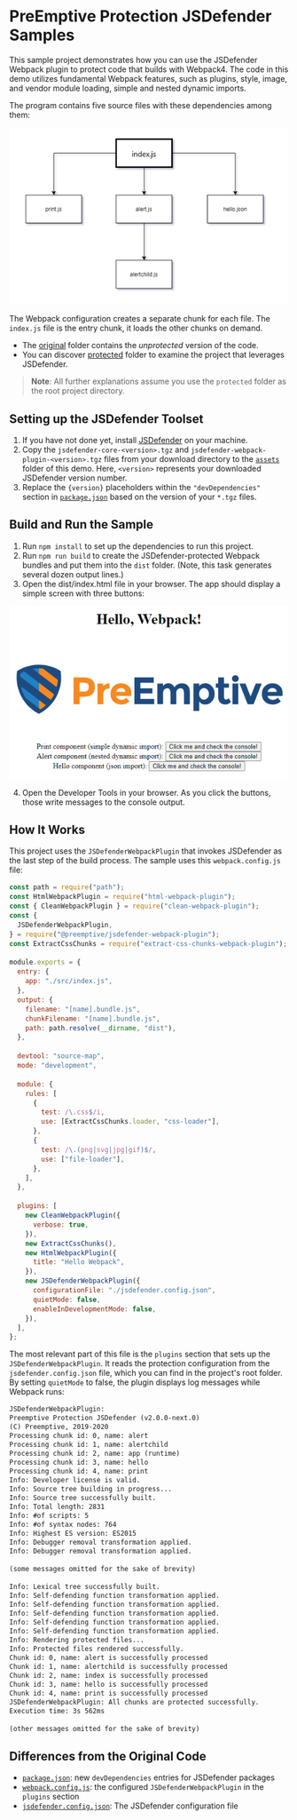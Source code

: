 # PreEmptive Protection JSDefender Samples

This sample project demonstrates how you can use the JSDefender Webpack plugin to protect code that builds with Webpack4. The code in this demo utilizes fundamental Webpack features, such as plugins, style, image, and vendor module loading, simple and nested dynamic imports.

The program contains five source files with these dependencies among them:

![image](./docs-images/loadingorder.png)

The Webpack configuration creates a separate chunk for each file. The `index.js` file is the entry chunk, it loads the other chunks on demand.

- The [original](original) folder contains the *unprotected* version of the code.
- You can discover [protected](protected) folder to examine the project that leverages JSDefender.

> **Note**: All further explanations assume you use the `protected` folder as the root project directory.

## Setting up the JSDefender Toolset

1. If you have not done yet, install [JSDefender](https://www.preemptive.com/products/jsdefender/downloads) on your machine.
1. Copy the `jsdefender-core-<version>.tgz` and `jsdefender-webpack-plugin-<version>.tgz` files from your download directory to the [`assets`](./assets/) folder of this demo. Here, `<version>` represents your downloaded JSDefender version number.
1. Replace the `{version}` placeholders within the `"devDependencies"` section in [`package.json`](./package.json) based on the version of your `*.tgz` files.

## Build and Run the Sample

1. Run `npm install` to set up the dependencies to run this project.
2. Run `npm run build` to create the JSDefender-protected Webpack bundles and put them into the `dist` folder. (Note, this task generates several dozen output lines.)
3. Open the dist/index.html file in your browser. The app should display a simple screen with three buttons:

![image](./docs-images/display.png)

4. Open the Developer Tools in your browser. As you click the buttons, those write messages to the console output.

## How It Works

This project uses the `JSDefenderWebpackPlugin` that invokes JSDefender as the last step of the build process. The sample uses this `webpack.config.js` file:

```javascript
const path = require("path");
const HtmlWebpackPlugin = require("html-webpack-plugin");
const { CleanWebpackPlugin } = require("clean-webpack-plugin");
const {
  JSDefenderWebpackPlugin,
} = require("@preemptive/jsdefender-webpack-plugin");
const ExtractCssChunks = require("extract-css-chunks-webpack-plugin");

module.exports = {
  entry: {
    app: "./src/index.js",
  },
  output: {
    filename: "[name].bundle.js",
    chunkFilename: "[name].bundle.js",
    path: path.resolve(__dirname, "dist"),
  },

  devtool: "source-map",
  mode: "development",

  module: {
    rules: [
      {
        test: /\.css$/i,
        use: [ExtractCssChunks.loader, "css-loader"],
      },
      {
        test: /\.(png|svg|jpg|gif)$/,
        use: ["file-loader"],
      },
    ],
  },

  plugins: [
    new CleanWebpackPlugin({
      verbose: true,
    }),
    new ExtractCssChunks(),
    new HtmlWebpackPlugin({
      title: "Hello Webpack",
    }),
    new JSDefenderWebpackPlugin({
      configurationFile: "./jsdefender.config.json",
      quietMode: false,
      enableInDevelopmentMode: false,
    }),
  ],
};
```

The most relevant part of this file is the `plugins` section that sets up the `JSDefenderWebpackPlugin`. It reads the protection configuration from the `jsdefender.config.json` file, which you can find in the project's root folder. By setting `quietMode` to false, the plugin displays log messages while Webpack runs:

```
JSDefenderWebpackPlugin:
Preemptive Protection JSDefender (v2.0.0-next.0)
(C) Preemptive, 2019-2020
Processing chunk id: 0, name: alert
Processing chunk id: 1, name: alertchild
Processing chunk id: 2, name: app (runtime)
Processing chunk id: 3, name: hello
Processing chunk id: 4, name: print
Info: Developer license is valid.
Info: Source tree building in progress...
Info: Source tree successfully built.
Info: Total length: 2831
Info: #of scripts: 5
Info: #of syntax nodes: 764
Info: Highest ES version: ES2015
Info: Debugger removal transformation applied.
Info: Debugger removal transformation applied.

(some messages omitted for the sake of brevity)

Info: Lexical tree successfully built.
Info: Self-defending function transformation applied.
Info: Self-defending function transformation applied.
Info: Self-defending function transformation applied.
Info: Self-defending function transformation applied.
Info: Self-defending function transformation applied.
Info: Rendering protected files...
Info: Protected files rendered successfully.
Chunk id: 0, name: alert is successfully processed
Chunk id: 1, name: alertchild is successfully processed
Chunk id: 2, name: index is successfully processed
Chunk id: 3, name: hello is successfully processed
Chunk id: 4, name: print is successfully processed
JSDefenderWebpackPlugin: All chunks are protected successfully.
Execution time: 3s 562ms

(other messages omitted for the sake of brevity)
```

## Differences from the Original Code

- [`package.json`](./package.json): new `devDependencies` entries for JSDefender packages
- [`webpack.config.js`](./webpack.config): the configured `JSDefenderWebpackPlugin` in the `plugins` section
- [`jsdefender.config.json`](./jsdefender.config.json): The JSDefender configuration file
